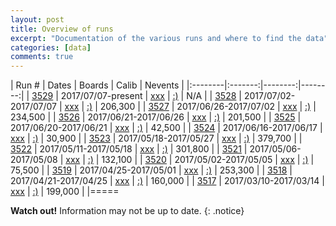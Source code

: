 ```yaml
---
layout: post
title: Overview of runs
excerpt: "Documentation of the various runs and where to find the data"
categories: [data]
comments: true
---
```

| Run # | Dates | Boards | Calib | Nevents |
|:--------|:-------:|--------:|--------:|
| [3529](run3529) | 2017/07/07-present | [xxx](run3525-boards) | [:)]() | N/A |
| [3528](run3528) | 2017/07/02-2017/07/07 | [xxx](run3525-boards) | [:)]() | 206,300 |
| [3527](run3527) | 2017/06/26-2017/07/02 | [xxx](run3525-boards) | [:)]() | 234,500 |
| [3526](run3526) | 2017/06/21-2017/06/26 | [xxx](run3525-boards) | [:)]() | 201,500 |
| [3525](run3525) | 2017/06/20-2017/06/21 | [xxx](run3525-boards) | [:)]() | 42,500 |
| [3524](run3524) | 2017/06/16-2017/06/17 | [xxx](run3524-boards) | [:)]() | 30,900 |
| [3523](run3523) | 2017/05/18-2017/05/27 | [xxx](run3518-boards) | [:)](https://github.com/crogan/VMM2_Calibration/tree/master/CALIBRATIONS/Apr22_17) | 379,700 |
| [3522](run3522) | 2017/05/11-2017/05/18 | [xxx](run3518-boards) | [:)](https://github.com/crogan/VMM2_Calibration/tree/master/CALIBRATIONS/Apr22_17) | 301,800 |
| [3521](run3521) | 2017/05/06-2017/05/08 | [xxx](run3518-boards) | [:)](https://github.com/crogan/VMM2_Calibration/tree/master/CALIBRATIONS/Apr22_17) | 132,100 |
| [3520](run3520) | 2017/05/02-2017/05/05 | [xxx](run3518-boards) | [:)](https://github.com/crogan/VMM2_Calibration/tree/master/CALIBRATIONS/Apr22_17) | 75,500 |
| [3519](run3519) | 2017/04/25-2017/05/01 | [xxx](run3518-boards) | [:)](https://github.com/crogan/VMM2_Calibration/tree/master/CALIBRATIONS/Apr22_17) | 253,300 |
| [3518](run3518) | 2017/04/21-2017/04/25 | [xxx](run3518-boards) | [:)](https://github.com/crogan/VMM2_Calibration/tree/master/CALIBRATIONS/Apr22_17) | 160,000 |
| [3517](run3517) | 2017/03/10-2017/03/14 | [xxx](run3515-boards) | [:)](https://github.com/crogan/VMM2_Calibration/tree/master/CALIBRATIONS/Feb23_17) | 199,000 |
|=====

**Watch out!** Information may not be up to date.
{: .notice}
